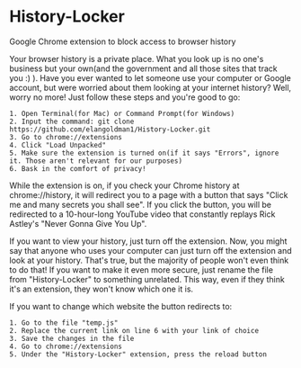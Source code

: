 # History-Locker
Google Chrome extension to block access to browser history

Your browser history is a private place. What you look up is no one's business but your own(and the government and all those sites that track you :) ). Have you ever wanted to let someone use your computer or Google account, but were worried about them looking at your internet history? Well, worry no more! Just follow these steps and you're good to go:
    
    1. Open Terminal(for Mac) or Command Prompt(for Windows)
    2. Input the command: git clone https://github.com/elangoldman1/History-Locker.git
    3. Go to chrome://extensions
    4. Click "Load Unpacked"
    5. Make sure the extension is turned on(if it says "Errors", ignore it. Those aren't relevant for our purposes)
    6. Bask in the comfort of privacy!

While the extension is on, if you check your Chrome history at chrome://history, it will redirect you to a page with a button that says "Click me and many secrets you shall see". If you click the button, you will be redirected to a 10-hour-long YouTube video that constantly replays Rick Astley's "Never Gonna Give You Up". 

If you want to view your history, just turn off the extension. Now, you might say that anyone who uses your computer can just turn off the extension and look at your history. That's true, but the majority of people won't even think to do that! If you want to make it even more secure, just rename the file from "History-Locker" to something unrelated. This way, even if they think it's an extension, they won't know which one it is. 

If you want to change which website the button redirects to:

    1. Go to the file "temp.js"
    2. Replace the current link on line 6 with your link of choice
    3. Save the changes in the file
    4. Go to chrome://extensions
    5. Under the "History-Locker" extension, press the reload button
